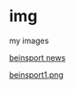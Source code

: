 # img
my  images

[beinsport news](http://www.jumptv.ml/img/beinsport-news.png)

[beinsport1.png](http://www.jumptv.ml/img/beinsport1.png)
